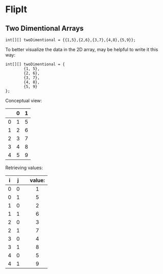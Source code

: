# FlipIt

## Two Dimentional Arrays

`int[][] twoDimentional = {{1,5},{2,6},{3,7},{4,8},{5,9}};`

To better visualize the data in the 2D array, may be helpful to write it this way:
```
int[][] twoDimentional = {
        {1, 5},
        {2, 6},
        {3, 7},
        {4, 8},
        {5, 9}
};
```

Conceptual view:

|   | 0 | 1 |
|---|---|---|
| 0 | 1 | 5 |
| 1 | 2 | 6 |
| 2 | 3 | 7 |
| 3 | 4 | 8 |
| 4 | 5 | 9 |

Retrieving values:

| i | j |   | value: |
|---|---|---|:------:|
| 0 | 0 |   |    1   |
| 0 | 1 |   |    5   |
| 1 | 0 |   |    2   |
| 1 | 1 |   |    6   |
| 2 | 0 |   |    3   |
| 2 | 1 |   |    7   |
| 3 | 0 |   |    4   |
| 3 | 1 |   |    8   |
| 4 | 0 |   |    5   |
| 4 | 1 |   |    9   |
